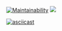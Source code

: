 [![Maintainability](https://api.codeclimate.com/v1/badges/a99a88d28ad37a79dbf6/maintainability)](https://codeclimate.com/github/codeclimate/codeclimate/maintainability)
![](https://github.com/efefefef/frontend-project-lvl1/workflows/Lint/badge.svg)

[![asciicast](https://asciinema.org/a/7NvxKBj2cORb54yNj5Cw34xww.svg)](https://asciinema.org/a/7NvxKBj2cORb54yNj5Cw34xww)
